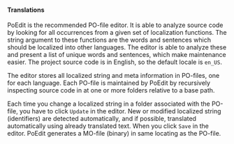#### Translations

PoEdit is the recommended PO-file editor. 
It is able to analyze source code by looking for all occurrences from a given set of localization functions.
The string argument to these functions are the words and sentences which should be localized into other languages.
The editor is able to analyze these and present a list of unique words and sentences, which make maintenance easier. 
The project source code is in English, so the default locale is `en_US`. 

The editor stores all localized string and meta information in PO-files, one for each language. 
Each PO-file is maintained by PoEdit by recursively inspecting source code in at one or more folders relative to a base path. 

Each time you change a localized string in a folder associated with the PO-file, you have to click `Update` in the editor. 
New or modified localized string (identifiers) are detected automatically, and if possible, translated automatically 
using already translated text. When you click `Save` in the editor. 
PoEdit generates a MO-file (binary) in same locating as the PO-file.
